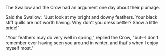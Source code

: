 The Swallow and the Crow had an argument one day about their
plumage.

Said the Swallow: "Just look at my bright and downy feathers.
Your black stiff quills are not worth having. Why don't you dress
better? Show a little pride!"

"Your feathers may do very well in spring," replied the Crow,
"but--I don't remember ever having seen you around in winter, and
that's when I enjoy myself most."
